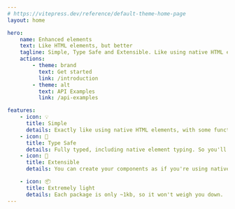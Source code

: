 ```yaml
---
# https://vitepress.dev/reference/default-theme-home-page
layout: home

hero:
    name: Enhanced elements
    text: Like HTML elements, but better
    tagline: Simple, Type Safe and Extensible. Like using native HTML elements, but with actual functionality.
    actions:
        - theme: brand
          text: Get started
          link: /introduction
        - theme: alt
          text: API Examples
          link: /api-examples

features:
    - icon: 💡
      title: Simple
      details: Exactly like using native HTML elements, with some functionality added to them.
    - icon: 🔑
      title: Type Safe
      details: Fully typed, including native element typing. So you'll have all the auto-completion.
    - icon: 🔌
      title: Extensible
      details: You can create your components as if you're using native elements, including models.

    - icon: 📦
      title: Extremely light
      details: Each package is only ~1kb, so it won't weigh you down.
---
```

